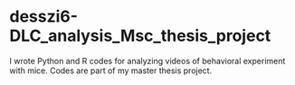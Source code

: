 # desszi6-DLC_analysis_Msc_thesis_project
I wrote Python and R codes for analyzing videos of behavioral experiment with mice. Codes are part of my master thesis project.
